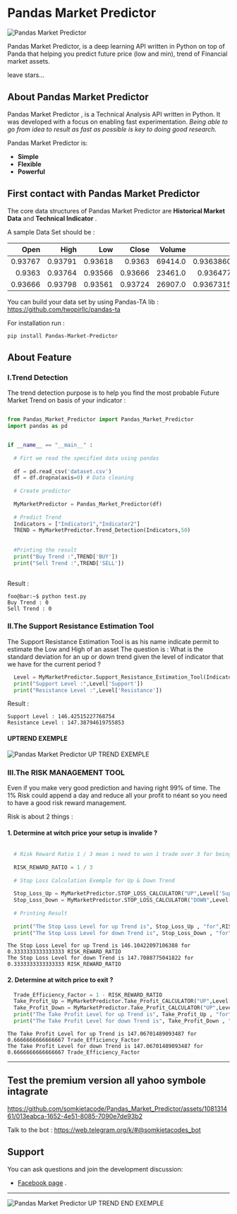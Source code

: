 # Pandas Market Predictor

![Pandas Market Predictor](https://github.com/somkietacode/Pandas_Market_Predictor/blob/main/image/pmp.png?raw=true)

Pandas Market Predictor, is a deep learning API written in Python on top of Panda that helping you predict future price (low and min), trend of Financial market assets.

leave stars...

## About Pandas Market Predictor

Pandas Market Predictor , is a Technical Analysis API written in Python.
It was developed with a focus on enabling fast experimentation.
*Being able to go from idea to result as fast as possible is key to doing good research.*

Pandas Market Predictor is:

-   **Simple** 
-   **Flexible** 
-   **Powerful** 

## First contact with Pandas Market Predictor

The core data structures of Pandas Market Predictor are __Historical Market Data__ and __Technical Indicator__ .

A sample Data Set should be :

| Open | High | Low | Close  | Volume | Indicator1 | Indicator2 |
|-----:|------:|----:|-----:|-------:|-----------:|-----------:|
|0.93767|0.93791|0.93618|0.9363|69414.0|0.9363860952540013|0.9365316260340849|
|0.9363|0.93764|0.93566|0.93666|23461.0|0.936477396836001|0.9365549667551604|
|0.93666|0.93798|0.93561|0.93724|26907.0|0.9367315978906674|0.936679518254222|

You can build your data set by using Pandas-TA lib : https://github.com/twopirllc/pandas-ta


For installation run :

```
pip install Pandas-Market-Predictor
```

## About Feature

### I.Trend Detection

The trend detection purpose is to help you find the most probable Future Market Trend on basis of your indicator :

````python

from Pandas_Market_Predictor import Pandas_Market_Predictor
import pandas as pd


if __name__ == "__main__" :
  
  # Firt we read the specified data using pandas
  
  df = pd.read_csv('dataset.csv')
  df = df.dropna(axis=0) # Data cleaning
  
  # Create predictor
  
  MyMarketPredictor = Pandas_Market_Predictor(df)
  
  # Predict Trend
  Indicators = ["Indicator1","Indicator2"]
  TREND = MyMarketPredictor.Trend_Detection(Indicators,50)
  
  
  #Printing the result
  print("Buy Trend :",TREND['BUY'])
  print("Sell Trend :",TREND['SELL'])
  
````

Result :

```console
foo@bar:~$ python test.py
Buy Trend : 0
Sell Trend : 0

```

### II.The Support Resistance Estimation Tool

The Support Resistance Estimation Tool is as his name indicate permit to estimate the Low and High of an asset
The question is : What is the standard deviation for an up or down trend given the level of indicator that we have for the current period ?

````python
  Level = MyMarketPredictor.Support_Resistance_Estimation_Tool(Indicators)
  print("Support Level :",Level['Support'])
  print("Resistance Level :",Level['Resistance'])
````

Result :

```console
Support Level : 146.42515227768754
Resistance Level : 147.38794619755853

```
#### UPTREND EXEMPLE

![Pandas Market Predictor UP TREND EXEMPLE ](https://github.com/somkietacode/Pandas_Market_Predictor/blob/main/image/UPTREND.png?raw=true)

### III.The RISK MANAGEMENT TOOL

Even if you make very good prediction and having right 99% of time. The 1% Risk could append a day and reduce all your profit to néant so you
need to have a good risk reward management.



Risk is about 2 things :

#### 1. Determine at witch price your setup is invalide ?

````python
  
  # Risk Reward Ratio 1 / 3 mean i need to won 1 trade over 3 for being profitable
  
  RISK_REWARD_RATIO = 1 / 3
  
  # Stop Loss Calculation Exemple for Up & Down Trend
  
  Stop_Loss_Up = MyMarketPredictor.STOP_LOSS_CALCULATOR("UP",Level['Support'],Level['Resistance'],RISK_REWARD_RATIO ) # For Up Trend
  Stop_Loss_Down = MyMarketPredictor.STOP_LOSS_CALCULATOR("DOWN",Level['Support'],Level['Resistance'],RISK_REWARD_RATIO ) # For Up Down
  
  # Printing Result
  
  print("The Stop Loss Level for up Trend is", Stop_Loss_Up , "for",RISK_REWARD_RATIO ,"RISK_REWARD_RATIO" )
  print("The Stop Loss Level for down Trend is", Stop_Loss_Down , "for",RISK_REWARD_RATIO ,"RISK_REWARD_RATIO" )
````

```console
The Stop Loss Level for up Trend is 146.10422097106388 for 0.3333333333333333 RISK_REWARD_RATIO
The Stop Loss Level for down Trend is 147.7088775041822 for 0.3333333333333333 RISK_REWARD_RATIO

```

#### 2. Determine at witch price to exit ?

````python
  Trade_Efficiency_Factor = 1 - RISK_REWARD_RATIO
  Take_Profit_Up = MyMarketPredictor.Take_Profit_CALCULATOR("UP",Level['Support'],Level['Resistance'],Trade_Efficiency_Factor)
  Take_Profit_Down = MyMarketPredictor.Take_Profit_CALCULATOR("UP",Level['Support'],Level['Resistance'],Trade_Efficiency_Factor)
  print("The Take Profit Level for up Trend is", Take_Profit_Up , "for",Trade_Efficiency_Factor ,"Trade_Efficiency_Factor" )
  print("The Take Profit Level for down Trend is", Take_Profit_Down , "for",Trade_Efficiency_Factor ,"Trade_Efficiency_Factor" )
````

```console
The Take Profit Level for up Trend is 147.06701489093487 for 0.6666666666666667 Trade_Efficiency_Factor
The Take Profit Level for down Trend is 147.06701489093487 for 0.6666666666666667 Trade_Efficiency_Factor
```

---
## Test the premium version all yahoo symbole intagrate


https://github.com/somkietacode/Pandas_Market_Predictor/assets/108131461/013eabca-1652-4e51-8085-7090e7de93b2



Talk to the bot : https://web.telegram.org/k/#@somkietacodes_bot

## Support

You can ask questions and join the development discussion:

- [Facebook page](https://www.facebook.com/globalanalysistech) .

---
![Pandas Market Predictor UP TREND END EXEMPLE ](https://github.com/somkietacode/Pandas_Market_Predictor/blob/main/image/END.png?raw=true)
